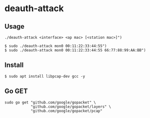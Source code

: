 # deauth-attack

## Usage
```
./deauth-attack <interface> <ap mac> [<station mac>]")

$ sudo ./deauth-attack mon0 00:11:22:33:44:55")
$ sudo ./deauth-attack mon0 00:11:22:33:44:55 66:77:88:99:AA:BB")
```

## Install
```
$ sudo apt install libpcap-dev gcc -y 
```

## Go GET
```
sudo go get "github.com/google/gopacket" \
            "github.com/google/gopacket/layers" \
            "github.com/google/gopacket/pcap"
```